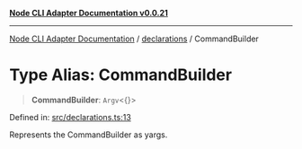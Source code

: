 [**Node CLI Adapter Documentation v0.0.21**](../../README.md)

***

[Node CLI Adapter Documentation](../../modules.md) / [declarations](../README.md) / CommandBuilder

# Type Alias: CommandBuilder

> **CommandBuilder**: `Argv`\<\{\}\>

Defined in: [src/declarations.ts:13](https://github.com/stonemjs/node-cli-adapter/blob/ef52e5bf0dd08467e3b24c3d05bfc766eee30472/src/declarations.ts#L13)

Represents the CommandBuilder as yargs.
